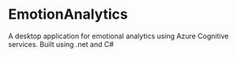 # EmotionAnalytics
A desktop application for emotional analytics using Azure Cognitive services. Built using .net and C#
